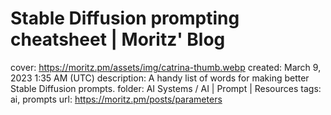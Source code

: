 # Stable Diffusion prompting cheatsheet | Moritz' Blog

cover: https://moritz.pm/assets/img/catrina-thumb.webp
created: March 9, 2023 1:35 AM (UTC)
description: A handy list of words for making better Stable Diffusion prompts.
folder: AI Systems / AI | Prompt | Resources
tags: ai, prompts
url: https://moritz.pm/posts/parameters